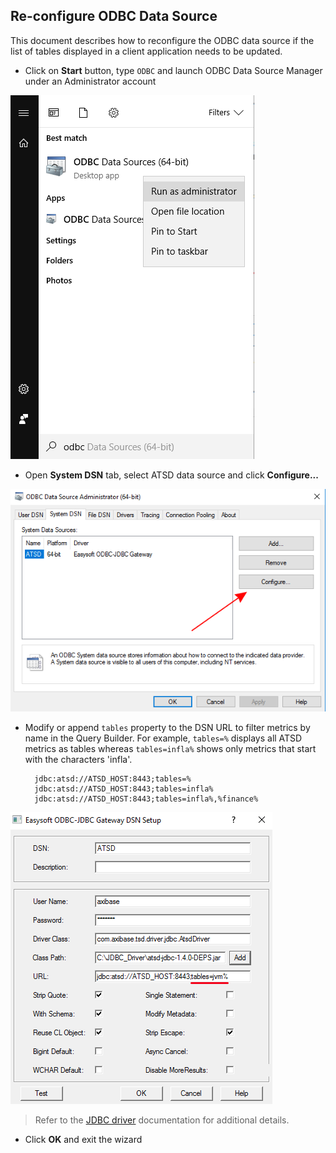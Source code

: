 ## Re-configure ODBC Data Source


This document describes how to reconfigure the ODBC data source if the list of tables displayed in a client application needs to be updated.

- Click on **Start** button, type `ODBC` and launch ODBC Data Source Manager under an Administrator account

![](images/table_config_1.png)

- Open **System DSN** tab, select ATSD data source and click **Configure...**

![](images/table_config_2.png)

- Modify or append `tables` property to the DSN URL to filter metrics by name in the Query
  Builder. For example, `tables=%` displays all ATSD metrics as tables whereas `tables=infla%`
  shows only metrics that start with the characters 'infla'. 

  ```text
    jdbc:atsd://ATSD_HOST:8443;tables=%
    jdbc:atsd://ATSD_HOST:8443;tables=infla%
    jdbc:atsd://ATSD_HOST:8443;tables=infla%,%finance%
  ```
  
![](images/table_config.png)

> Refer to the [JDBC driver](https://github.com/axibase/atsd-jdbc#jdbc-connection-properties-supported-by-driver) documentation for additional details.

- Click **OK** and exit the wizard

